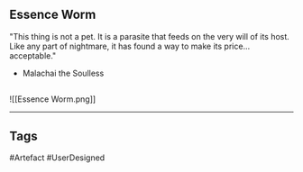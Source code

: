 ## Essence Worm
"This thing is not a pet. It is a parasite that feeds on the very will of its host.
Like any part of nightmare, it has found a way to make its price... acceptable."
- Malachai the Soulless
## 
![[Essence Worm.png]]

---
## Tags
#Artefact
#UserDesigned 